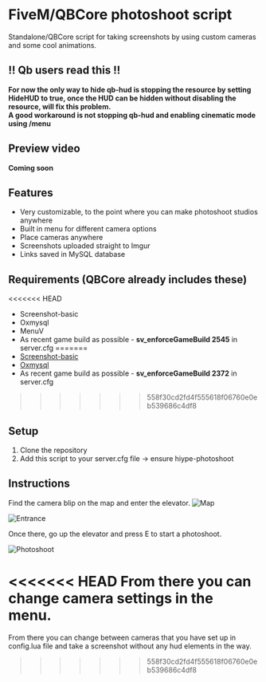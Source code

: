 # FiveM/QBCore photoshoot script
Standalone/QBCore script for taking screenshots by using custom cameras and some cool animations.

## ‼️ Qb users read this ‼️
**For now the only way to hide qb-hud is stopping the resource by setting HideHUD to true, once the HUD can be hidden without disabling the resource, will fix this problem.**<br>
**A good workaround is not stopping qb-hud and enabling cinematic mode using /menu**

## Preview video
**Coming soon**

## Features
* Very customizable, to the point where you can make photoshoot studios anywhere
* Built in menu for different camera options
* Place cameras anywhere
* Screenshots uploaded straight to Imgur
* Links saved in MySQL database

## Requirements (QBCore already includes these)
<<<<<<< HEAD
* Screenshot-basic
* Oxmysql
* MenuV
* As recent game build as possible - **sv_enforceGameBuild 2545** in server.cfg
=======
* [Screenshot-basic](https://github.com/citizenfx/screenshot-basic)
* [Oxmysql](https://github.com/overextended/oxmysql/)
* As recent game build as possible - **sv_enforceGameBuild 2372** in server.cfg
>>>>>>> 558f30cd2fd4f555618f06760e0eb539686c4df8

## Setup
1. Clone the repository
2. Add this script to your server.cfg file -> ensure hiype-photoshoot

## Instructions
Find the camera blip on the map and enter the elevator.
![Map](https://i.imgur.com/gKrcjOq.png)

![Entrance](https://i.imgur.com/evfM7ud.png)

Once there, go up the elevator and press E to start a photoshoot.

![Photoshoot](https://i.imgur.com/VCN54oD.png)

<<<<<<< HEAD
From there you can change camera settings in the menu.
=======
From there you can change between cameras that you have set up in config.lua file and take a screenshot without any hud elements in the way.
>>>>>>> 558f30cd2fd4f555618f06760e0eb539686c4df8
